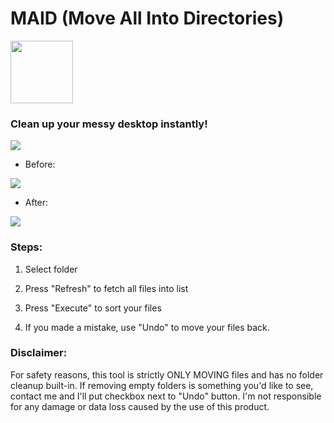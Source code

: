 # MAID (Move All Into Directories)
<img src=https://user-images.githubusercontent.com/30508711/210898072-91493ebf-1402-40d9-b1aa-7a545e61c2a0.png width="100">

### Clean up your messy desktop instantly!

<img src=https://user-images.githubusercontent.com/30508711/210896114-7c86140c-c2cc-467b-b1e0-fdc20ec4a848.jpg>

- Before:

<img src=https://user-images.githubusercontent.com/30508711/210896267-ca8a163f-c68d-4acd-b879-54d165a79bab.jpg>

- After:

<img src=https://user-images.githubusercontent.com/30508711/210896273-cdaa89c6-0ae0-4b77-a217-e5cdc1a17c32.jpg>



### Steps:

1. Select folder

2. Press "Refresh" to fetch all files into list

3. Press "Execute" to sort your files

4. If you made a mistake, use "Undo" to move your files back.


### Disclaimer:
For safety reasons, this tool is strictly ONLY MOVING files and has no folder cleanup built-in. If removing empty folders is something you'd like to see, contact me and I'll put checkbox next to "Undo" button.
I'm not responsible for any damage or data loss caused by the use of this product.
